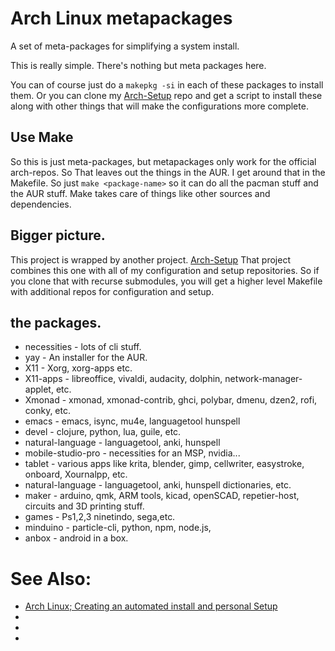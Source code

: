 # Arch Linux metapackages

A set of meta-packages for simplifying a system install.

This is really simple. There's nothing but meta packages here.

You can of course just do a `makepkg -si` in each of these packages
to install them.  Or you can clone my [Arch-Setup](http://github.com/EricaLinaG/Arch-Setup) 
repo and get a script to install these along with other things that will make the configurations
more complete. 

## Use Make
So this is just meta-packages, but metapackages only work for the official arch-repos. So
That leaves out the things in the AUR. I get around that in the Makefile. So just
`make <package-name>` so it can do all the pacman stuff and the AUR stuff.
Make takes care of things like other sources and dependencies.

## Bigger picture.
This project is wrapped by another project. [Arch-Setup](https://github.com/EricaLinaG/Arch-Setup)
That project combines this one with all of my configuration and setup repositories. So if you
clone that with recurse submodules, you will get a higher level Makefile with additional repos
for configuration and setup.

## the packages.
 * necessities - lots of cli stuff.
 * yay - An installer for the AUR.
 * X11 - Xorg, xorg-apps etc.
 * X11-apps - libreoffice, vivaldi, audacity, dolphin, network-manager-applet, etc.
 * Xmonad - xmonad, xmonad-contrib, ghci, polybar, dmenu, dzen2, rofi, conky, etc.
 * emacs - emacs, isync, mu4e, languagetool hunspell
 * devel - clojure, python, lua, guile, etc.
 * natural-language - languagetool, anki, hunspell
 * mobile-studio-pro - necessities for an MSP, nvidia...
 * tablet - various apps like krita, blender, gimp, cellwriter, easystroke, onboard, Xournalpp, etc.
 * natural-language - languagetool, anki, hunspell dictionaries, etc.
 * maker - arduino, qmk, ARM tools, kicad, openSCAD, repetier-host, circuits and 3D printing stuff.
 * games - Ps1,2,3 ninetindo,  sega,etc.
 * minduino - particle-cli, python, npm, node.js,
 * anbox - android in a box.

# See Also:

* [Arch Linux; Creating an automated install and personal Setup](http://ericgebhart.com/blog/code/2020-03-15-Arch-Linux/)
* [hosting an arch linux repository in an amazon s3 bucket]: https://disconnected.systems/blog/archlinux-repo-in-aws-bucket
* [managing arch linux with meta packages]: https://disconnected.systems/blog/archlinux-meta-packages
* [creating a custom arch linux installer]: https://disconnected.systems/blog/archlinux-installer

